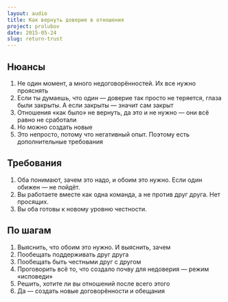 ```yaml
---
layout: audio
title: Как вернуть доверие в отношения
project: prolubov
date: 2015-05-24
slug: return-trust
---
```


## Нюансы

1. Не один момент, а много недоговорённостей. Их все нужно прояснять
2. Если ты думаешь, что один — доверие так просто не теряется, глаза были закрыты. А если закрыты — значит сам закрыт
3. Отношения «как было» не вернуть, да это и не нужно — они всё равно не сработали
4. Но можно создать новые
5. Это непросто, потому что негативный опыт. Поэтому есть дополнительные требования

## Требования

1. Оба понимают, зачем это надо, и обоим это нужно. Если один обижен — не пойдёт.
2. Вы работаете вместе как одна команда, а не против друг друга. Нет просящих.
3. Вы оба готовы к новому уровню честности.

## По шагам

1. Выяснить, что обоим это нужно. И выяснить, зачем
2. Пообещать поддерживать друг друга
3. Пообещать быть честными друг с другом
4. Проговорить всё то, что создало почву для недоверия — режим «исповеди»
5. Решить, хотите ли вы отношений после всего этого
6. Да — создать новые договорённости и обещания
